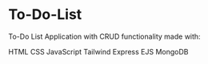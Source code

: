 # To-Do-List
To-Do List Application with CRUD functionality made with:

HTML
CSS
JavaScript
Tailwind
Express
EJS
MongoDB



